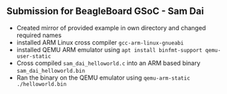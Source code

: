 ## Submission for BeagleBoard GSoC - Sam Dai

- Created mirror of provided example in own directory and changed required names
- installed ARM Linux cross compiler `gcc-arm-linux-gnueabi`
- installed QEMU ARM emulator using `apt install binfmt-support qemu-user-static`
- Cross compiled `sam_dai_helloworld.c` into an ARM based binary `sam_dai_helloworld.bin`
- Ran the binary on the QEMU emulator using `qemu-arm-static ./helloworld.bin`

